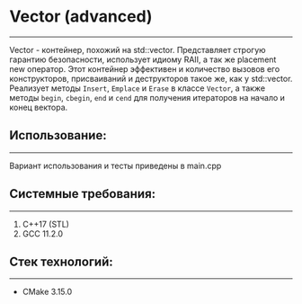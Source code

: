 # Vector (advanced)
---
Vector - контейнер, похожий  на std::vector. Представляет строгую гарантию безопасности, использует идиому RAII, а так же placement new оператор. Этот контейнер эффективен и количество вызовов его конструкторов, присваиваний и деструкторов такое же, как у std::vector.
Реализует методы `Insert`, `Emplace` и `Erase` в классе `Vector`, а также методы `begin`, `cbegin`, `end` и `cend` для получения итераторов на начало и конец вектора.

## Использование:
---
 Вариант использования и тесты приведены в main.cpp

## Системные требования:
---
1. C++17 (STL)
2. GCC 11.2.0

## Стек технологий:
---
- CMake 3.15.0
